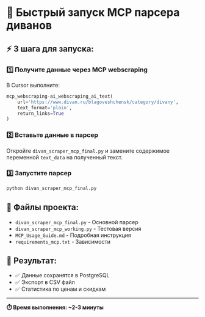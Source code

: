 # 🚀 Быстрый запуск MCP парсера диванов

## ⚡ **3 шага для запуска:**

### **1️⃣ Получите данные через MCP webscraping**
В Cursor выполните:
```python
mcp_webscraping-ai_webscraping_ai_text(
    url='https://www.divan.ru/blagoveshchensk/category/divany',
    text_format='plain',
    return_links=True
)
```

### **2️⃣ Вставьте данные в парсер**
Откройте `divan_scraper_mcp_final.py` и замените содержимое переменной `text_data` на полученный текст.

### **3️⃣ Запустите парсер**
```bash
python divan_scraper_mcp_final.py
```

## 📁 **Файлы проекта:**
- `divan_scraper_mcp_final.py` - Основной парсер
- `divan_scraper_mcp_working.py` - Тестовая версия
- `MCP_Usage_Guide.md` - Подробная инструкция
- `requirements_mcp.txt` - Зависимости

## 🎯 **Результат:**
- ✅ Данные сохранятся в PostgreSQL
- ✅ Экспорт в CSV файл
- ✅ Статистика по ценам и скидкам

---
**⏱️ Время выполнения: ~2-3 минуты**

